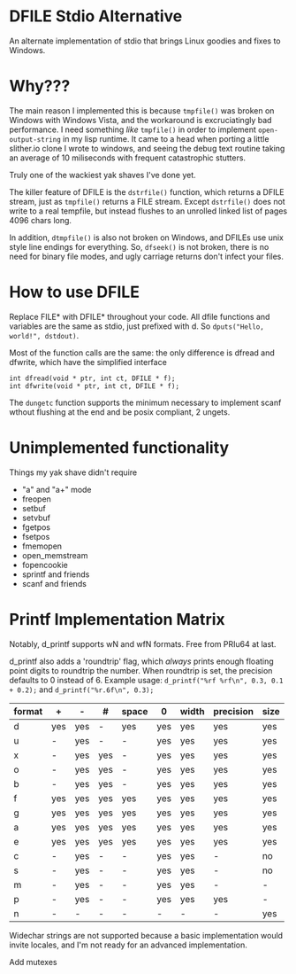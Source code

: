 # DFILE Stdio Alternative

An alternate implementation of stdio that brings Linux goodies and fixes to Windows.

# Why???

The main reason I implemented this is because `tmpfile()` was broken on Windows with Windows Vista, and the workaround is excruciatingly bad performance. I need something _like_ `tmpfile()` in order to implement `open-output-string` in my lisp runtime. It came to a head when porting a little slither.io clone I wrote to windows, and seeing the debug text routine taking an average of 10 miliseconds with frequent catastrophic stutters.

Truly one of the wackiest yak shaves I've done yet.

The killer feature of DFILE is the `dstrfile()` function, which returns a DFILE stream, just as `tmpfile()` returns a FILE stream. Except `dstrfile()` does not write to a real tempfile, but instead flushes to an unrolled linked list of pages 4096 chars long.

In addition, `dtmpfile()` is also not broken on Windows, and DFILEs use unix style line endings for everything. So, `dfseek()` is not broken, there is no need for binary file modes, and ugly carriage returns don't infect your files.

# How to use DFILE

Replace FILE* with DFILE* throughout your code. All dfile functions and variables are the same as stdio, just prefixed with d. So `dputs("Hello, world!", dstdout)`.

Most of the function calls are the same: the only difference is dfread and dfwrite, which have the simplified interface

```
int dfread(void * ptr, int ct, DFILE * f);
int dfwrite(void * ptr, int ct, DFILE * f);
```

The `dungetc` function supports the minimum necessary to implement scanf wthout flushing at the end and be posix compliant, 2 ungets.

# Unimplemented functionality

Things my yak shave didn't require

* "a" and "a+" mode
* freopen
* setbuf
* setvbuf
* fgetpos
* fsetpos
* fmemopen
* open\_memstream
* fopencookie
* sprintf and friends
* scanf and friends

# Printf Implementation Matrix

Notably, d\_printf supports wN and wfN formats. Free from PRIu64 at last.

d\_printf also adds a 'roundtrip' flag, which *always* prints enough floating point digits to roundtrip the number. When roundtrip is set, the precision defaults to 0 instead of 6. Example usage: `d_printf("%rf %rf\n", 0.3, 0.1 + 0.2);` and `d_printf("%r.6f\n", 0.3);`

| format | + | - | \# | space | 0 | width | precision | size |
|--------|---|---|----|-------|---|-------|-----------|------|
| d      |yes|yes| -  | yes   |yes| yes   | yes       | yes  |
| u      | - |yes| -  |  -    |yes| yes   | yes       | yes  |
| x      | - |yes|yes |  -    |yes| yes   | yes       | yes  |
| o      | - |yes|yes |  -    |yes| yes   | yes       | yes  |
| b      | - |yes|yes |  -    |yes| yes   | yes       | yes  |
| f      |yes|yes|yes | yes   |yes| yes   | yes       | yes  |
| g      |yes|yes|yes | yes   |yes| yes   | yes       | yes  |
| a      |yes|yes|yes | yes   |yes| yes   | yes       | yes  |
| e      |yes|yes|yes | yes   |yes| yes   | yes       | yes  |
| c      | - |yes| -  |  -    |yes| yes   |  -        | no   |
| s      | - |yes| -  |  -    |yes| yes   |  -        | no   |
| m      | - |yes| -  |  -    |yes| yes   |  -        |  -   |
| p      | - |yes| -  |  -    |yes| yes   | yes       |  -   |
| n      | - | - | -  |  -    | - |  -    |  -        | yes  |

Widechar strings are not supported because a basic implementation would invite locales, and I'm not ready for an advanced implementation.

Add mutexes
